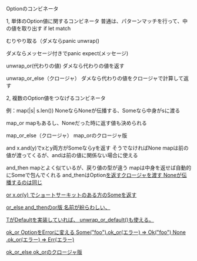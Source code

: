 Option<T>のコンビネータ

1, 単体のOption値に関するコンビネータ
普通は、パターンマッチを行って、中の値を取り出す
if let
match

むりやり取る（ダメならpanic
unwrap()

ダメならメッセージ付きでpanic
expect(メッセージ)

unwrap_or(代わりの値)
ダメなら代わりの値を返す

unwrap_or_else（クロージャ）
ダメなら代わりの値をクロージャで計算して返す

2, 複数のOption値をつなげるコンビネータ

例：map(|s| s.len())
NoneならNoneが伝播する、Someなら中身がsに渡る

map_or
mapもあるし、Noneだった時に返す値も決められる

map_or_else（クロージャ）
map_orのクロージャ版

and
x.and(y)でxとy両方がSomeならyを返す
そうでなければNone
mapは前の値が渡ってくるが、andは前の値に関係ない場合に使える

and_then
mapとよく似ているが、戻り値の型が違う
mapは中身を返せば自動的にSomeで包んでくれる
and_thenはOption<U>を返すクロージャを渡す
Noneが伝播するのは同じ

or
x.or(y) でショートサーキットのある方のSomeを返す

or_else
and_thenのor版
名前が紛らわしい、

TがDefaultを実装していれば、
unwrap_or_default()も使える。


ok_or
OptionをErrorに変える
Some("foo").ok_or(エラー) => Ok("foo")
None       .ok_or(エラー) => Err(エラー)

ok_or_else
ok_orのクロージャ版
